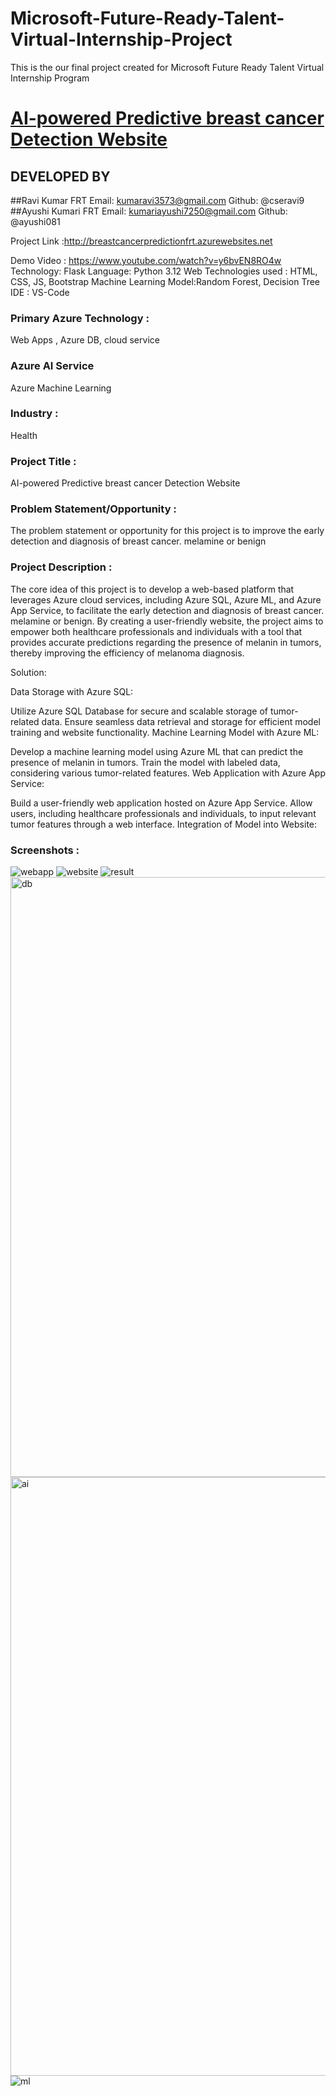 # Microsoft-Future-Ready-Talent-Virtual-Internship-Project

This is the our final project created for Microsoft Future Ready Talent Virtual Internship Program

# [AI-powered Predictive breast cancer Detection Website](http://breastcancerpredictionfrt.azurewebsites.net)

## DEVELOPED BY
##Ravi Kumar FRT Email: kumaravi3573@gmail.com Github: @cseravi9
##Ayushi Kumari FRT Email: kumariayushi7250@gmail.com Github: @ayushi081

Project Link :http://breastcancerpredictionfrt.azurewebsites.net

Demo Video : https://www.youtube.com/watch?v=y6bvEN8RO4w
Technology: Flask
Language: Python 3.12
Web Technologies used : HTML, CSS, JS, Bootstrap
Machine Learning Model:Random Forest, Decision Tree
IDE : VS-Code

### Primary Azure Technology :
Web Apps , Azure DB, cloud service

### Azure AI Service
Azure Machine Learning

### Industry :
Health

### Project Title :
AI-powered Predictive breast cancer Detection Website

### Problem Statement/Opportunity :
The problem statement or opportunity for this project is to improve the early detection and diagnosis of breast cancer.  melamine or benign

### Project Description :
 The core idea of this project is to develop a web-based platform that leverages Azure cloud services, including Azure SQL, Azure ML, and Azure App Service, to facilitate the early detection and  diagnosis of breast cancer.  melamine or benign. By creating a user-friendly website, the project aims to empower both healthcare professionals and individuals with a tool that provides accurate predictions regarding the presence of melanin in tumors, thereby improving the efficiency of melanoma diagnosis.

Solution:

Data Storage with Azure SQL:

Utilize Azure SQL Database for secure and scalable storage of tumor-related data.
Ensure seamless data retrieval and storage for efficient model training and website functionality.
Machine Learning Model with Azure ML:

Develop a machine learning model using Azure ML that can predict the presence of melanin in tumors.
Train the model with labeled data, considering various tumor-related features.
Web Application with Azure App Service:

Build a user-friendly web application hosted on Azure App Service.
Allow users, including healthcare professionals and individuals, to input relevant tumor features through a web interface.
Integration of Model into Website:


### Screenshots :
![webapp](https://github.com/cseravi9/Cancer-Prediction/assets/151388243/4c67112e-a91e-4f74-80b2-f70064d73a5f)
![website](https://github.com/cseravi9/Cancer-Prediction/assets/151388243/bb6d247c-bfdb-41f9-bf14-63279d591e56)
![result](https://github.com/cseravi9/Cancer-Prediction/assets/151388243/471baf68-8fe8-4602-98f1-2f049d64904b)
<img width="960" alt="db" src="https://github.com/cseravi9/Cancer-Prediction/assets/151388243/1aaa0e11-55de-4a55-8ad2-3325dbbf9825">
<img width="958" alt="ai" src="https://github.com/cseravi9/Cancer-Prediction/assets/151388243/a7a577af-8ab7-4cf2-a640-77f9a7116a10">
![ml](https://github.com/cseravi9/Cancer-Prediction/assets/151388243/a40ecfe7-2dd9-49b2-9b3a-3e0b4d76c6a9)





